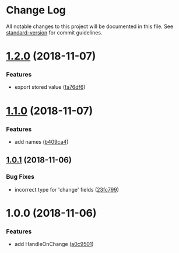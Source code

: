 # Change Log

All notable changes to this project will be documented in this file. See [standard-version](https://github.com/conventional-changelog/standard-version) for commit guidelines.

<a name="1.2.0"></a>

# [1.2.0](https://github.com/LeDDGroup/handle-data-change/compare/v1.1.0...v1.2.0) (2018-11-07)

### Features

- export stored value ([fa76df6](https://github.com/LeDDGroup/handle-data-change/commit/fa76df6))

<a name="1.1.0"></a>

# [1.1.0](https://github.com/LeDDGroup/handle-data-change/compare/v1.0.1...v1.1.0) (2018-11-07)

### Features

- add names ([b409ca4](https://github.com/LeDDGroup/handle-data-change/commit/b409ca4))

<a name="1.0.1"></a>

## [1.0.1](https://github.com/LeDDGroup/handle-data-change/compare/v1.0.0...v1.0.1) (2018-11-06)

### Bug Fixes

- incorrect type for 'change' fields ([23fc799](https://github.com/LeDDGroup/handle-data-change/commit/23fc799))

<a name="1.0.0"></a>

# 1.0.0 (2018-11-06)

### Features

- add HandleOnChange ([a0c9501](https://github.com/LeDDGroup/handle-data-change/commit/a0c9501))

